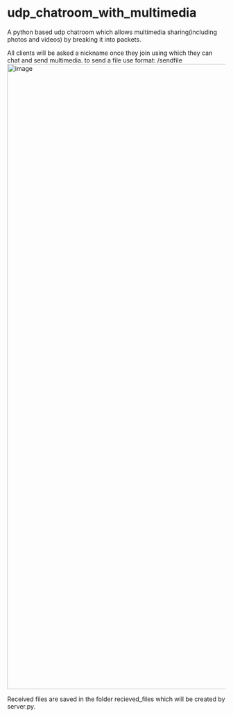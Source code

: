 # udp_chatroom_with_multimedia
A python based udp chatroom which allows multimedia sharing(including photos and videos) by breaking it into packets. 

All clients will be asked a nickname once they join using which they can chat and send multimedia.
to send a file use format: /sendfile <path of the file>
<img width="1440" alt="image" src="https://github.com/SupratikV/udp_chatroom_with_multimedia/assets/76445159/381daa13-358a-407f-90ba-6d92d69f3796">

Received files are saved in the folder recieved_files which will be created by server.py.
